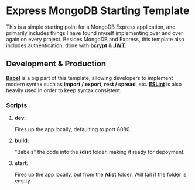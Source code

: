 #	Express MongoDB Starting Template 	#

This is a simple starting point for a MongoDB Express application, and primarily includes things I have found myself implementing over and over again on every project.
Besides MongoDB and Express, this template also includes authentication, done with **[bcrypt](https://www.npmjs.com/package/bcrypt)** & **[JWT](https://www.npmjs.com/package/jsonwebtoken)**.

##	Development & Production	 ##

**[Babel](https://babeljs.io/en/setup)** is a big part of this template, allowing developers to implement modern syntax such as **import / export**, **rest / spread**, etc. **[ESLint](https://www.npmjs.com/package/eslint)** is also heavily used in order to keep syntax consistent.

### Scripts ###

1. **dev:**
   
	Fires up the app locally, defaulting to port 8080.
2. **build:**
   
	"Babels" the code into the **/dist** folder, making it ready for depoyment.
3. **start:**
   
	Fires up the app locally, but from the **/dist** folder. Will fail if the folder is empty.